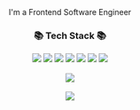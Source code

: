 <div align=center>
	I'm a Frontend Software Engineer
</div>
<div align=center>
	<h3>📚 Tech Stack 📚</h3>
</div>
<div align="center">
	<img src="https://img.shields.io/badge/HTML-E34F26?style=flat&logo=HTML5&logoColor=white" />
	<img src="https://img.shields.io/badge/CSS-1572B6?style=flat&logo=CSS3&logoColor=white" />
	<img src="https://img.shields.io/badge/JavaScript-F7DF1E?style=flat&logo=JavaScript&logoColor=white" />
	<img src="https://img.shields.io/badge/TypeScript-3178C6?style=flat&logo=TypeScript&logoColor=white" />
	<img src="https://img.shields.io/badge/React-61DAFB?style=flat&logo=React&logoColor=white" />
	<img src="https://img.shields.io/badge/Next.js-black?style=flat&logo=Next.js&logoColor=white" />	
	<img src="https://img.shields.io/badge/Redux-blueviolet?style=flat&logo=Redux&logoColor=white" />	
</div>
<br>
<div align=center>
	<img src="https://github-readme-stats.vercel.app/api/top-langs/?username=sekhyuni&layout=compact">
	<br>
	<br>
	<img src="https://github-readme-stats.vercel.app/api?username=sekhyuni&show_icons=true">
</div>
